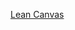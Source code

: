 [Lean Canvas](https://docs.google.com/presentation/d/1sfkmzEA1rOhIXGa1Ho322H5R0itEc1jl7KmitfXzn7o/edit?usp=sharing)
